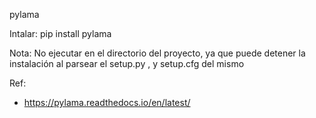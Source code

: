 
pylama

Intalar:
 pip install pylama

 Nota: No ejecutar en el directorio del proyecto, ya que puede detener la instalación al parsear el setup.py , y setup.cfg del mismo



Ref:
 - https://pylama.readthedocs.io/en/latest/
